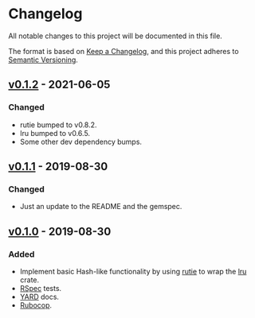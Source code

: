 # Changelog
All notable changes to this project will be documented in this file.

The format is based on [Keep a Changelog](https://keepachangelog.com/en/1.0.0/),
and this project adheres to [Semantic Versioning](https://semver.org/spec/v2.0.0.html).


## [v0.1.2] - 2021-06-05
### Changed
- rutie bumped to v0.8.2.
- lru bumped to v0.6.5.
- Some other dev dependency bumps.

## [v0.1.1] - 2019-08-30
### Changed
- Just an update to the README and the gemspec.

## [v0.1.0] - 2019-08-30
### Added
- Implement basic Hash-like functionality by using
  [rutie](https://rubygems.org/gems/rutie) to wrap the
  [lru](https://crates.io/crates/lru) crate.
- [RSpec](http://rspec.info/) tests.
- [YARD](https://yardoc.org/) docs.
- [Rubocop](https://www.rubocop.org/).

[v0.1.2]: https://github.com/asppsa/rusty_lru/compare/v0.1.1...v0.1.2
[v0.1.1]: https://github.com/asppsa/rusty_lru/compare/v0.1.0...v0.1.1
[v0.1.0]: https://github.com/asppsa/rusty_lru/releases/tag/v0.1.0
